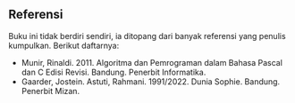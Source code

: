 ## Referensi

Buku ini tidak berdiri sendiri, ia ditopang dari banyak referensi yang penulis kumpulkan. Berikut daftarnya:

- Munir, Rinaldi. 2011. Algoritma dan Pemrograman dalam Bahasa Pascal dan C Edisi Revisi. Bandung. Penerbit Informatika.
- Gaarder, Jostein. Astuti, Rahmani. 1991/2022. Dunia Sophie. Bandung. Penerbit Mizan.
